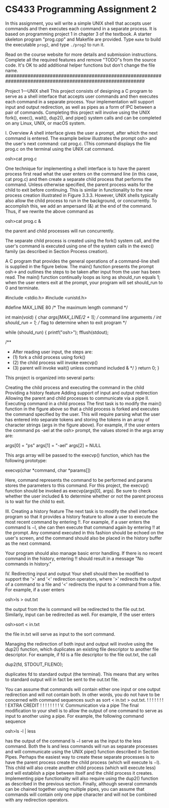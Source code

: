 # CS433 Programming Assignment 2

In this assignment, you will write a simple UNIX shell that accepts user commands and then executes each command in a separate process. It is based on programming
project 1 in chapter 3 of the textbook. A starter skeleton program 
"prog.cpp" and Makefile are provided. Type `make` to build the executable `prog2`, and type `./prog2` to run it. 


Read on the course website for more details and submission instructions. Complete all the required features and remove "TODO"s from the source code. It's OK to add 
additional helper functions but don't change the file name.
########################################################################################################## 

Project 1—UNIX shell
This project consists of designing a C program to serve as a shell interface that accepts user commands and then executes each command in a separate process. Your implementation will support input and output redirection, as well as pipes as a form of IPC between a pair of commands. Completing this project will involve using the UNIX fork(), exec(), wait(), dup2(), and pipe() system calls and can be completed on any Linux, UNIX, or macOS system.

I. Overview
A shell interface gives the user a prompt, after which the next command is entered. The example below illustrates the prompt osh> and the user's next command: cat prog.c. (This command displays the file prog.c on the terminal using the UNIX cat command.


osh>cat prog.c
 

One technique for implementing a shell interface is to have the parent process first read what the user enters on the command line (in this case, cat prog.c) and then create a separate child process that performs the command. Unless otherwise specified, the parent process waits for the child to exit before continuing. This is similar in functionality to the new process creation illustrated in Figure 3.3.3. However, UNIX shells typically also allow the child process to run in the background, or concurrently. To accomplish this, we add an ampersand (&) at the end of the command. Thus, if we rewrite the above command as


osh>cat prog.c &
 

the parent and child processes will run concurrently.

The separate child process is created using the fork() system call, and the user's command is executed using one of the system calls in the exec() family (as described in Section Process creation).

A C program that provides the general operations of a command-line shell is supplied in the figure below. The main() function presents the prompt osh-> and outlines the steps to be taken after input from the user has been read. The main() function continually loops as long as should_run equals 1; when the user enters exit at the prompt, your program will set should_run to 0 and terminate.


#include <stdio.h>
#include <unistd.h>

#define MAX_LINE 80  /* The maximum length command */

int main(void)
{
char *args[MAX_LINE/2 + 1]; /* command line arguments */
int should_run = 1; /* flag to determine when to exit program */

while (should_run) {
printf("osh&#x003E;");
fflush(stdout);

/**
* After reading user input, the steps are:
* (1) fork a child process using fork()
* (2) the child process will invoke execvp()
* (3) parent will invoke wait() unless command included &
*/
}
return 0;
}
 

This project is organized into several parts:

Creating the child process and executing the command in the child
Providing a history feature
Adding support of input and output redirection
Allowing the parent and child processes to communicate via a pipe
II. Executing command in a child process
The first task is to modify the main() function in the figure above so that a child process is forked and executes the command specified by the user. This will require parsing what the user has entered into separate tokens and storing the tokens in an array of character strings (args in the figure above). For example, if the user enters the command ps -ael at the osh> prompt, the values stored in the args array are:


args[0] = "ps"
args[1] = "-ael"
args[2] = NULL
 

This args array will be passed to the execvp() function, which has the following prototype:


execvp(char *command, char *params[])
 

Here, command represents the command to be performed and params stores the parameters to this command. For this project, the execvp() function should be invoked as execvp(args[0], args). Be sure to check whether the user included & to determine whether or not the parent process is to wait for the child to exit.

III. Creating a history feature
The next task is to modify the shell interface program so that it provides a history feature to allow a user to execute the most recent command by entering !!. For example, if a user enters the command ls −l, she can then execute that command again by entering !! at the prompt. Any command executed in this fashion should be echoed on the user's screen, and the command should also be placed in the history buffer as the next command.

Your program should also manage basic error handling. If there is no recent command in the history, entering !! should result in a message "No commands in history."

IV. Redirecting input and output
Your shell should then be modified to support the '>' and '<' redirection operators, where '>' redirects the output of a command to a file and '<' redirects the input to a command from a file. For example, if a user enters


osh>ls > out.txt
 

the output from the ls command will be redirected to the file out.txt. Similarly, input can be redirected as well. For example, if the user enters


osh>sort < in.txt
 

the file in.txt will serve as input to the sort command.

Managing the redirection of both input and output will involve using the dup2() function, which duplicates an existing file descriptor to another file descriptor. For example, if fd is a file descriptor to the file out.txt, the call


dup2(fd, STDOUT_FILENO);
 

duplicates fd to standard output (the terminal). This means that any writes to standard output will in fact be sent to the out.txt file.

You can assume that commands will contain either one input or one output redirection and will not contain both. In other words, you do not have to be concerned with command sequences such as sort < in.txt > out.txt.
! ! ! ! ! ! ! !
  EXTRA CREDIT
! ! ! ! ! ! ! !
V. Communication via a pipe 
The final modification to your shell is to allow the output of one command to serve as input to another using a pipe. For example, the following command sequence


osh>ls -l | less
 

has the output of the command ls −l serve as the input to the less command. Both the ls and less commands will run as separate processes and will communicate using the UNIX pipe() function described in Section Pipes. Perhaps the easiest way to create these separate processes is to have the parent process create the child process (which will execute ls −l). This child will also create another child process (which will execute less) and will establish a pipe between itself and the child process it creates. Implementing pipe functionality will also require using the dup2() function as described in the previous section. Finally, although several commands can be chained together using multiple pipes, you can assume that commands will contain only one pipe character and will not be combined with any redirection operators.
